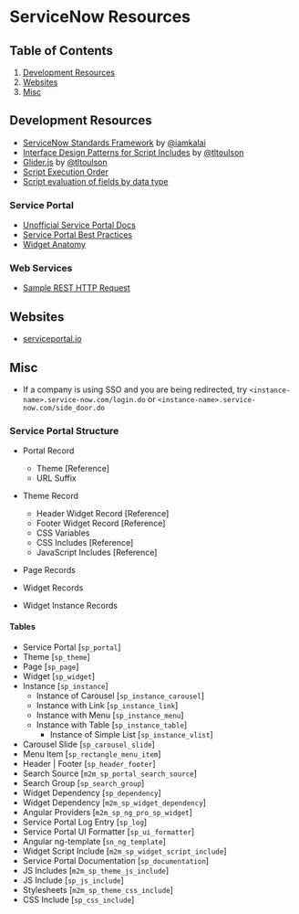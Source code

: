 # ServiceNow Resources

## Table of Contents
1. [Development Resources](#development-resources)
1. [Websites](#websites)
1. [Misc](#misc)


## Development Resources
- [ServiceNow Standards Framework](https://github.com/iamkalai/SNStandardsFramework) by [@iamkalai](https://github.com/iamkalai)
- [Interface Design Patterns for Script Includes](https://codecreative.io/servicenow/interface-design-patterns-for-script-includes) by [@tltoulson](https://github.com/tltoulson)
- [Glider.js](https://github.com/tltoulson/Glider.js) by [@tltoulson](https://github.com/tltoulson)
- [Script Execution Order](https://docs.servicenow.com/bundle/jakarta-servicenow-platform/page/script/general-scripting/reference/r_ExecutionOrderScriptsAndEngines.html)
- [Script evaluation of fields by data type](https://docs.servicenow.com/bundle/jakarta-servicenow-platform/page/script/general-scripting/reference/r_ScriptingOfFieldTypes.html)

### Service Portal
- [Unofficial Service Portal Docs](https://github.com/newrocketinc/service-portal-docs)
- [Service Portal Best Practices](https://github.com/platform-experience/serviceportal-best-practice)
- [Widget Anatomy](https://www.youtube.com/watch?v=MllpUpcl6TI)


### Web Services
- [Sample REST HTTP Request](https://gist.github.com/bryanbarnard/1f2d9e819dfb5fad41a3)


## Websites
- [serviceportal.io](https://serviceportal.io)





## Misc
- If a company is using SSO and you are being redirected, try `<instance-name>.service-now.com/login.do` or `<instance-name>.service-now.com/side_door.do`


### Service Portal Structure
- Portal Record
    - Theme [Reference]
    - URL Suffix


- Theme Record
    - Header Widget Record [Reference]
    - Footer Widget Record [Reference]
    - CSS Variables
    - CSS Includes [Reference]
    - JavaScript Includes [Reference]

- Page Records


- Widget Records


- Widget Instance Records



#### Tables
- Service Portal [`sp_portal`]
- Theme [`sp_theme`]
- Page [`sp_page`]
- Widget [`sp_widget`]
- Instance [`sp_instance`]
    - Instance of Carousel [`sp_instance_carousel`]
    - Instance with Link [`sp_instance_link`]
    - Instance with Menu [`sp_instance_menu`]
    - Instance with Table [`sp_instance_table`]
        - Instance of Simple List [`sp_instance_vlist`]
- Carousel Slide [`sp_carousel_slide`]
- Menu Item [`sp_rectangle_menu_item`]
- Header | Footer [`sp_header_footer`]
- Search Source [`m2m_sp_portal_search_source`]
- Search Group [`sp_search_group`]
- Widget Dependency [`sp_dependency`]
- Widget Dependency [`m2m_sp_widget_dependency`]
- Angular Providers [`m2m_sp_ng_pro_sp_widget`]
- Service Portal Log Entry [`sp_log`]
- Service Portal UI Formatter [`sp_ui_formatter`]
- Angular ng-template [`sn_ng_template`]
- Widget Script Include [`m2m_sp_widget_script_include`]
- Service Portal Documentation [`sp_documentation`]
- JS Includes [`m2m_sp_theme_js_include`]
- JS Include [`sp_js_include`]
- Stylesheets [`m2m_sp_theme_css_include`]
- CSS Include [`sp_css_include`]
